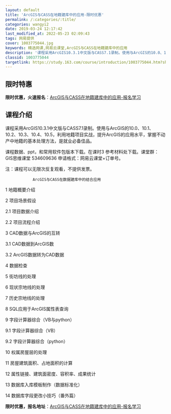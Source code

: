 ```yaml
---
layout: default
title: 'ArcGIS与CASS在地籍建库中的应用-限时优惠'
permalink: /:categories/:title/
categories: wangyi2
date: 2019-03-24 12:17:42
last_modified_at: 2022-05-23 02:09:43
tags: 网易提供
cover: 1003775044.jpg
keywords: 精选网课,网易云课堂,ArcGIS与CASS在地籍建库中的应用
description: '课程采用ArcGIS10.3.1中文版与CASS7.1录制。使用与ArcGIS的10.0、10.1、10.2、10.3、'
classid: 1003775044
targetlink: https://study.163.com/course/introduction/1003775044.htm?share=1&shareId=1025206652&utm_campaign=share&utm_medium=iphoneShare&utm_source=&utm_u=1025206652
---
```


## 限时特惠

**限时优惠，火速报名**：[ArcGIS与CASS在地籍建库中的应用-报名学习](https://study.163.com/course/introduction/1003775044.htm?share=1&shareId=1025206652&utm_campaign=share&utm_medium=iphoneShare&utm_source=&utm_u=1025206652)

## 课程介绍

课程采用ArcGIS10.3.1中文版与CASS7.1录制。使用与ArcGIS的10.0、10.1、10.2、10.3、10.4、10.5，利用地籍项目实战，提升ArcGIS的应用水平，掌握不动产中地籍的基本处理方法，是就业必备佳品。

课程数据、ppt，和常用软件包版本下载。在课时3 参考材料处下载。课堂群：GIS思维课堂 534609636 申请格式：网易云课堂+订单号。

注：课程可以无限次反复观看，不提供发票。

                ArcGIS与CASS在数据建库中的结合应用		

1 地籍概要介绍		

2 项目场景假设	

  2.1 项目数据介绍	

  2.2 项目流程介绍	

3 CAD数据与ArcGIS的互转	

  3.1 CAD数据到ArcGIS数	



  3.2 ArcGIS数据转为CAD数据	

4 数据检查		

5 街坊线的处理		

6 现状宗地线的处理		

7 历史宗地线的处理		

8 SQL应用于ArcGIS属性表查询		

9 字段计算器综合（VB与python）	

  9.1 字段计算器综合（VB）	

  9.2 字段计算器综合（python）	

10 权属房屋层的处理		

11 房屋建筑面积、占地面积的计算 		

12 属性链接、建筑面密度、容积率、成果统计 		 

13 数据库入库模板制作（数据标准化）		

14 数据库字段更改小技巧（番外篇）

**限时优惠，报名地址**：[ArcGIS与CASS在地籍建库中的应用-报名学习](https://study.163.com/course/introduction/1003775044.htm?share=1&shareId=1025206652&utm_campaign=share&utm_medium=iphoneShare&utm_source=&utm_u=1025206652)

